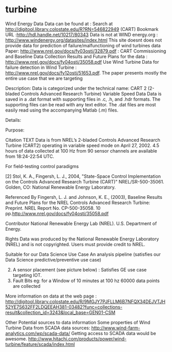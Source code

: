 # turbine
Wind Energy Data
Data can be found at : Search at http://digitool.library.colostate.edu/R?RN=546822949 (CART) 
Bookmark URL :http://hdl.handle.net/10217/80343
Data is not at WIND energy.org : http://www.windenergy.org/datasites/index.html
This site doesnt does not provide data for prediction of failure/malfunctioning of wind turbines data
Paper: 
http://www.nrel.gov/docs/fy03osti/32879.pdf : CART Commissioning and Baseline Data Collection
Results and Future Plans for the data : http://www.nrel.gov/docs/fy04osti/35058.pdf
Use Wind Turbine Data for failure detection in Wind Turbine : http://www.nrel.gov/docs/fy12osti/51653.pdf. The paper <SCADA data for failure detection in Wind Turbines> presents mostly the entire use case that we are targeting

Description:
Data is categorized under the technical name: CART 2 (2-bladed Controls Advanced Research Turbine) Variable Speed Data
Data is saved in a .dat format with supporting files in .c, .h, and .hdr formats. 
The supporting files can be read with any text editor.
The .dat files are most easily read using the accompanying Matlab (.m) files.


Details:



Purpose:

Citation TEXT
Data is from NREL’s 2-bladed Controls Advanced Research Turbine (CART2) operating in variable speed mode on April 27, 2002. 
4.5 hours of data collected at 100 Hz from 90 sensor channels are available from 18:24-22:54 UTC.

For field-testing control paradigms

[2] Stol, K. A., Fingersh, L. J., 2004, "State-Space Control Implementation on the Controls Advanced Research Turbine (CART)" NREL/SR-500-35061. Golden, CO: National Renewable Energy Laboratory. 

Referenced By
Fingersh, L. J. and Johnson, K. E., (2003), Baseline Results and Future Plans for the NREL Controls Advanced Research Turbine: Preprint. NREL Report No. CP-500-35058. 10 pp.http://www.nrel.gov/docs/fy04osti/35058.pdf


Contributor
National Renewable Energy Lab (NREL). U.S. Department of Energy.


Rights
Data was produced by the National Renewable Energy Laboratory (NREL) and is not copyrighted. Users must provide credit to NREL.



Suitable for our Data Science Use Case
An analysis pipeline (satisfies our Data Science predictive/preventive use case)


2. A sensor placement (see picture below) : Satisfies GE use case targeting IOT.
3. Fault Bits
eg: for a Window of 10 minutes at 100 hz 60000 data points are collected


More information on data at the web page : http://digitool.library.colostate.edu/R/9MGJY7PJFLLM6B7NFQX34DEJVTJH52YE7S632FF2LDQEEAH381-03482?func=collections-result&collection_id=3243&local_base=GEN01-CSM

Other Potential sources to data information
Some properties of Wind Turbine Data from SCADA data sources:
http://www.wind-farm-analytics.com/wp/scada-data/
Getting access to SCADA data would be awesome. 
http://www.hitachi.com/products/power/wind-turbine/feature/scada/index.html

